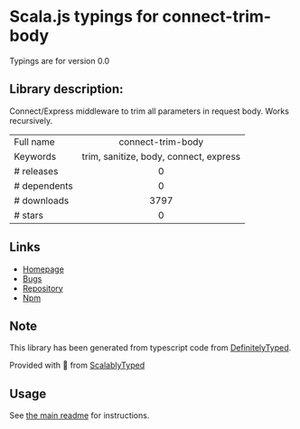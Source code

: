 
# Scala.js typings for connect-trim-body

Typings are for version 0.0

## Library description:
Connect/Express middleware to trim all parameters in request body. Works recursively.

|                    |                 |
| ------------------ | :-------------: |
| Full name          | connect-trim-body |
| Keywords           | trim, sanitize, body, connect, express |
| # releases         | 0 |
| # dependents       | 0 |
| # downloads        | 3797 |
| # stars            | 0 |

## Links
- [Homepage](https://github.com/samora/connect-trim-body)
- [Bugs](https://github.com/samora/connect-trim-body/issues)
- [Repository](https://github.com/samora/connect-trim-body)
- [Npm](https://www.npmjs.com/package/connect-trim-body)
    


## Note
This library has been generated from typescript code from [DefinitelyTyped](https://definitelytyped.org).

Provided with :purple_heart: from [ScalablyTyped](https://github.com/oyvindberg/ScalablyTyped)

## Usage
See [the main readme](../../readme.md) for instructions.


